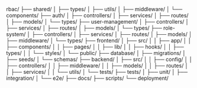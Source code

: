 rbac/
├── shared/
│   ├── types/
│   ├── utils/
│   ├── middleware/
│   └── components/
├── auth/
│   ├── controllers/
│   ├── services/
│   ├── routes/
│   ├── models/
│   └── types/
├── user-management/
│   ├── controllers/
│   ├── services/
│   ├── routes/
│   ├── models/
│   └── types/
├── role-system/
│   ├── controllers/
│   ├── services/
│   ├── routes/
│   ├── models/
│   ├── middleware/
│   └── types/
├── frontend/
│   ├── src/
│   │   ├── app/
│   │   ├── components/
│   │   ├── pages/
│   │   ├── lib/
│   │   ├── hooks/
│   │   ├── types/
│   │   └── styles/
│   └── public/
├── database/
│   ├── migrations/
│   ├── seeds/
│   └── schemas/
├── backend/
│   ├── src/
│   │   ├── config/
│   │   ├── controllers/
│   │   ├── middleware/
│   │   ├── models/
│   │   ├── routes/
│   │   ├── services/
│   │   └── utils/
│   └── tests/
├── tests/
│   ├── unit/
│   ├── integration/
│   └── e2e/
├── docs/
├── scripts/
└── deployment/